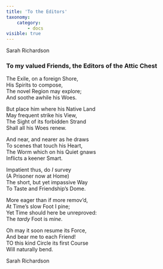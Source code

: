 ```yaml
---
title: 'To the Editors'
taxonomy:
    category:
        - docs
visible: true
---
```


<div class="author">Sarah Richardson</div>

### To my valued Friends, the Editors of the Attic Chest  
  
The Exile, on a foreign Shore,  
His Spirits to compose,  
The novel Region may explore;  
And soothe awhile his Woes.  
  
But place him where his Native Land  
May frequent strike his View,  
The Sight of its forbidden Strand  
Shall all his Woes renew.  
  
And near, and nearer as he draws  
To scenes that touch his Heart,  
The Worm which on his Quiet gnaws  
Inflicts a keener Smart.  
  
Impatient thus, do *I* survey  
(A Prisoner now at Home)  
The short, but yet impassive Way  
To Taste and Friendship’s Dome.  
  
More eager than if more remov’d,  
At Time’s slow Foot I pine;  
Yet Time should here be unreproved:  
The *tardy* Foot is *mine*.  
  
Oh may it soon resume its Force,  
And bear me to each Friend!  
TO this kind Circle its first Course  
Will naturally bend.  
  
Sarah Richardson